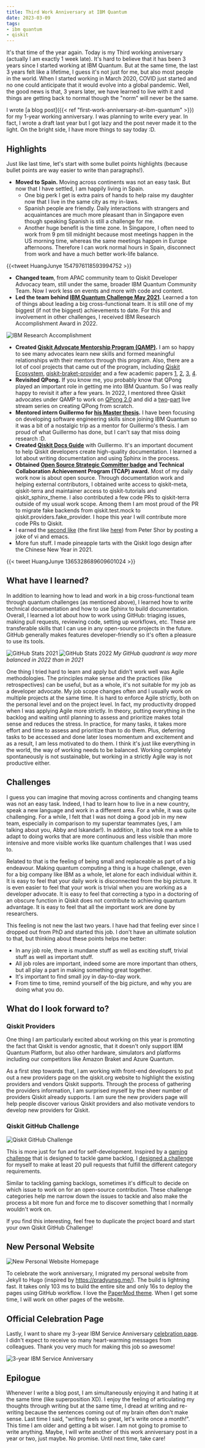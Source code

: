 ```yaml
---
title: Third Work Anniversary at IBM Quantum
date: 2023-03-09
tags:
- ibm quantum
- qiskit
---
```


It's that time of the year again. Today is my Third working anniversary (actually I am exactly 1 week late). It's hard to believe that it has been 3 years since I started working at IBM Quantum. But at the same time, the last 3 years felt like a lifetime, I guess it's not just for me, but also most people in the world. When I started working in March 2020, COVID just started and no one could anticipate that it would evolve into a global pandemic. Well, the good news is that, 3 years later, we have learned to live with it and things are getting back to normal though the "norm" will never be the same.

I wrote [a blog post]({{< ref "first-work-anniversary-at-ibm-quantum" >}}) for my 1-year working anniversary. I was planning to write every year. In fact, I wrote a draft last year but I got lazy and the post never made it to the light. On the bright side, I have more things to say today :D.

## Highlights

Just like last time, let's start with some bullet points highlights (because bullet points are way easier to write than paragraphs!).

- **Moved to Spain.** Moving across continents was not an easy task. But now that I have settled, I am happily living in Spain. 
	- One big perk I get is extra pairs of hands to help raise my daughter now that I live in the same city as my in-laws. 
	- Spanish people are friendly. Daily interactions with strangers and acquaintances are much more pleasant than in Singapore even though speaking Spanish is still a challenge for me. 
	- Another huge benefit is the time zone. In Singapore, I often need to work from 9 pm till midnight because most meetings happen in the US morning time, whereas the same meetings happen in Europe afternoons. Therefore I can work normal hours in Spain, disconnect from work and have a much better work-life balance.

{{<tweet HuangJunye 1547976118593994752 >}}

- **Changed team**, from APAC community team to Qiskit Developer Advocacy team, still under the same, broader IBM Quantum Community Team. Now I work less on events and more with code and content.
- **Led the team behind [IBM Quantum Challenge May 2021](https://research.ibm.com/blog/quantum-challenge-2021-results).** Learned a ton of things about leading a big cross-functional team. It is still one of my biggest (if not the biggest) achievements to date. For this and involvement in other challenges, I received IBM Research Accomplishment Award in 2022.

![IBM Research Accomplishment](research-accomplishment.png)

- **Created [Qiskit Advocate Mentorship Program (QAMP)](https://github.com/qiskit-advocate/qamp-general).** I am so happy to see many advocates learn new skills and formed meaningful relationships with their mentors through this program. Also, there are a lot of cool projects that came out of the program, including [Qiskit Ecosystem](https://github.com/qiskit-advocate/qamp-fall-21/issues/6), [qiskit-braket-provider](https://github.com/qiskit-advocate/qamp-spring-22/issues/6) and a few academic papers [1](https://arxiv.org/abs/2110.15221), [2](https://arxiv.org/abs/2210.08574), [3](https://arxiv.org/abs/2203.12943), [4](https://arxiv.org/abs/2301.11725).
- **Revisited QPong.** If you know me, you probably know that QPong played an important role in getting me into IBM Quantum. So I was really happy to revisit it after a few years. In 2022, I mentored three Qiskit advocates under QAMP to work on [QPong 2.0](https://github.com/qiskit-advocate/qamp-fall-22/issues/26) and did a [two](https://youtu.be/C-tCZAC1Qq8)-[part](https://youtu.be/PYthycN_Tq8) live stream series on creating QPong from scratch.
- **Mentored intern Guillermo for [his Master thesis](https://twitter.com/HuangJunye/status/1605516004834033665?s=20).** I have been focusing on developing software engineering skills since joining IBM Quantum so it was a bit of a nostalgic trip as a mentor for Guillermo's thesis. I am proud of what Guillermo has done, but I can't say that miss doing research :D. 
- **Created [Qiskit Docs Guide](https://qisk.it/docs-guide)** with Guillermo. It's an important document to help Qiskit developers create high-quality documentation. I learned a lot about writing documentation and using Sphinx in the process.
- **Obtained [Open Source Strategic Committer badge](https://www.credly.com/badges/b510ad82-d948-4a00-84e4-abe48b6257ce) and Technical Collaboration Achievement Program (TCAP) award.** Most of my daily work now is about open source. Through documentation work and helping external contributors, I obtained write access to qiskit-meta, qiskit-terra and maintainer access to qiskit-tutorials and qiskit_sphinx_theme. I also contributed a few code PRs to qiskit-terra outside of my usual work scope. Among them I am most proud of the PR to migrate fake backends from qiskit.test.mock to qiskit.providers.fake_provider. I hope this year I will contribute more code PRs to Qiskit.
- I earned the [second like](https://twitter.com/HuangJunye/status/1426565775695831045/likes) (the first like [here](https://twitter.com/HuangJunye/status/1310765609769029632?s=20)) from Peter Shor by posting a joke of vi and emacs.
- More fun stuff. I made pineapple tarts with the Qiskit logo design after the Chinese New Year in 2021.

{{< tweet HuangJunye 1365328689609601024 >}}

## What have I learned?

In addition to learning how to lead and work in a big cross-functional team through quantum challenges (as mentioned above), I learned how to write technical documentation and how to use Sphinx to build documentation. Overall, I learned a lot about how to work using GitHub: triaging issues, making pull requests, reviewing code, setting up workflows, etc. These are transferable skills that I can use in any open-source projects in the future. GitHub generally makes features developer-friendly so it's often a pleasure to use its tools.

![GitHub Stats 2021](github-2021.png)
![GitHub Stats 2022](github-2022.png)
*My GitHub quadrant is way more balanced in 2022 than in 2021*

One thing I tried hard to learn and apply but didn't work well was Agile methodologies. The principles make sense and the practices (like retrospectives) can be useful, but as a whole, it's not suitable for my job as a developer advocate. My job scope changes often and I usually work on multiple projects at the same time. It is hard to enforce Agile strictly, both on the personal level and on the project level. In fact, my productivity dropped when I was applying Agile more strictly. In theory, putting everything in the backlog and waiting until planning to assess and prioritize makes total sense and reduces the stress. In practice, for many tasks, it takes more effort and time to assess and prioritize than to do them. Plus, deferring tasks to be accessed and done later loses momentum and excitement and as a result, I am less motivated to do them. I think it's just like everything in the world, the way of working needs to be balanced. Working completely spontaneously is not sustainable, but working in a strictly Agile way is not productive either. 

## Challenges

I guess you can imagine that moving across continents and changing teams was not an easy task. Indeed, I had to learn how to live in a new country, speak a new language and work in a different area. For a while, it was quite challenging. For a while, I felt that I was not doing a good job in my new team, especially in comparison to my superstar teammates (yes, I am talking about you, Abby and Iskandar!). In addition, it also took me a while to adapt to doing works that are more continuous and less visible than more intensive and more visible works like quantum challenges that I was used to.

Related to that is the feeling of being small and replaceable as part of a big endeavour. Making quantum computing a thing is a huge challenge, even for a big company like IBM as a whole, let alone for each individual within it. It is easy to feel that your daily work is disconnected from the big picture. It is even easier to feel that your work is trivial when you are working as a developer advocate. It is easy to feel that correcting a typo in a doctoring of an obscure function in Qiskit does not contribute to achieving quantum advantage. It is easy to feel that all the important work are done by researchers. 

This feeling is not new the last two years. I have had that feeling ever since I dropped out from PhD and started this job. I don't have an ultimate solution to that, but thinking about these points helps me better:

- In any job role, there is mundane stuff as well as exciting stuff, trivial stuff as well as important stuff.
- All job roles are important, indeed some are more important than others, but all play a part in making something great together.
- It's important to find small joy in day-to-day work.
- From time to time, remind yourself of the big picture, and why you are doing what you do.
 
## What do I look forward to?

### Qiskit Providers

One thing I am particularly excited about working on this year is promoting the fact that Qiskit is vendor agnostic, that it doesn't only support IBM Quantum Platform, but also other hardware, simulators and platforms including our competitors like Amazon Braket and Azure Quantum. 

As a first step towards that, I am working with front-end developers to put out a new providers page on the qiskit.org website to highlight the existing providers and vendors Qiskit supports. Through the process of gathering the providers information, I am surprised myself by the sheer number of providers Qiskit already supports. I am sure the new providers page will help people discover various Qiskit providers and also motivate vendors to develop new providers for Qiskit.

### Qiskit GitHub Challenge

![Qiskit GitHub Challenge](qiskit-github-challenge.png)

This is more just for fun and for self-development. Inspired by a [gaming challenge](https://discuss.grouvee.com/t/2021-grouvee-challenge-how-to-instructions/6955) that is designed to tackle game backlog, I [designed a challenge](https://github.com/users/HuangJunye/projects/2/views/1) for myself to make at least 20 pull requests that fulfill the different category requirements.

Similar to tackling gaming backlogs, sometimes it's difficult to decide on which issue to work on for an open-source contribution. These challenge categories help me narrow down the issues to tackle and also make the process a bit more fun and force me to discover something that I normally wouldn't work on.

If you find this interesting, feel free to duplicate the project board and start your own Qiskit GitHub Challenge!

## New Personal Website

![New Personal Website Homepage](new-personal-website-homepage.png)

To celebrate the work anniversary, I migrated my personal website from Jekyll to Hugo (inspired by https://pradyunsg.me/). The build is lightning fast. It takes only 103 ms to build the entire site and only 16s to deploy the pages using GitHub workflow. I love the [PaperMod theme](https://github.com/adityatelange/hugo-PaperMod/). When I get some time, I will work on other pages of the website.

## Official Celebration Page

Lastly, I want to share my 3-year IBM Service Anniversary [celebration page](https://ibmrr.performnet.com/ibmrr/celebrationRecipient.do?clientState=IxWdHbAWxIUMwmIJJX6mdUKXzCMz4cxX0iIfJZBRLoyOzifglzuy7e8tJmg1SSjjMz%2BBM2KXMHxc%0A6YvTP1ULF4pidE7jAxG1r7Z1wdGoL%2BkFJP7cgoG9HnBUseYV9rpPsWxRjoEL0epJhBQFtqKYhoiQ%0AhkPoUUi1dLqpq7K73thKgNv73utSvta%2BOcxRQiHxCyZSZYnTU3eXTNhl&cryptoPass=1). I didn't expect to receive so many heart-warming messages from colleagues. Thank you very much for making this job so awesome!

![3-year IBM Service Anniversary](3-year-ibm-service-anniversary.png)

## Epilogue

Whenever I write a blog post, I am simultaneously enjoying it and hating it at the same time (like superposition XD). I enjoy the feeling of articulating my thoughts through writing but at the same time, I dread at writing and re-writing because the sentences coming out of my brain often don't make sense. Last time I said, "writing feels so great, let's write once a month!". This time I am older and getting a bit wiser. I am not going to promise to write anything. Maybe, I will write another of this work anniversary post in a year or two, just maybe. No promise. Until next time, take care!